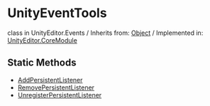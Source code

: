 # UnityEventTools
class in UnityEditor.Events
 / Inherits from: <a href="https://docs.unity3d.com/6000.0/Documentation/ScriptReference/Object.html">Object</a> / Implemented in: <a href="https://docs.unity3d.com/6000.0/Documentation/ScriptReference/UnityEditor.CoreModule.html">UnityEditor.CoreModule</a>

## Static Methods
- <a href="https://docs.unity3d.com/6000.0/Documentation/ScriptReference/UnityEventTools.AddPersistentListener.html">AddPersistentListener</a>
- <a href="https://docs.unity3d.com/6000.0/Documentation/ScriptReference/UnityEventTools.RemovePersistentListener.html">RemovePersistentListener</a>
- <a href="https://docs.unity3d.com/6000.0/Documentation/ScriptReference/UnityEventTools.UnregisterPersistentListener.html">UnregisterPersistentListener</a>
